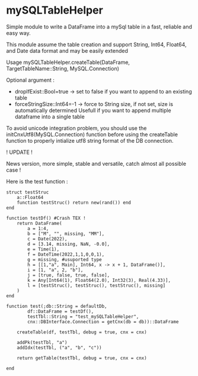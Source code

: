 # mySQLTableHelper

Simple module to write a DataFrame into a mySql table in a fast, reliable and easy way.

This module assume the table creation and support String, Int64, Float64,
and Date data format and may be easily extended

Usage mySQLTableHelper.createTable(DataFrame, TargetTableName::String, MySQL.Connection)

Optional argument :

- dropIfExist::Bool=true -> set to false if you want to append to an existing table
- forceStringSize::Int64=-1 -> force to String size, if not set, size is automatically determined
Usefull if you want to append multiple dataframe into a single table

To avoid unicode integration problem, you should use the initCnxUtf8(MySQL.Connection) function
before using the createTable function to properly intialize utf8 string format of the DB connection.

! UPDATE !

News version, more simple, stable and versatile, catch almost all possible case !

Here is the test function :

    struct testStruc
        a::Float64
        function testStruc() return new(rand()) end
    end

    function testDf() #Crash TEX !
        return DataFrame(
            a = 1:4, 
            b = ["M", "", missing, "MM"], 
            c = Date(2022), 
            d = [3.14, missing, NaN, -0.0],
            e = Time(1),
            f = DateTime(2022,1,1,0,0,1),
            g = missing, #usuported type
            h = [[1,"a", Main], Int64, x -> x + 1, DataFrame()], 
            i = [1, "a", 2, "b"],
            j = [true, false, true, false],
            k = Any[Int64(1), Float64(2.0), Int32(3), Real(4.33)],
            l = [testStruc(), testStruc(), testStruc(), missing]
        )
    end

    function test(;db::String = defaultDb,
            df::DataFrame = testDf(), 
            testTbl::String = "test_mySQLTableHelper",
            cnx::DBInterface.Connection = getCnx(db = db))::DataFrame

        createTable(df, testTbl, debug = true, cnx = cnx)
        
        addPk(testTbl, "a")
        addIdx(testTbl, ("a", "b", "c"))

        return getTable(testTbl, debug = true, cnx = cnx)
        
    end
